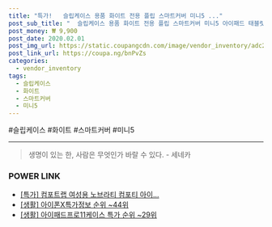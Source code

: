 ```yaml
--- 
title: "특가!   슬립케이스 용품 화이트 전용 플립 스마트커버 미니5 ..." 
post_sub_title: "  슬립케이스 용품 화이트 전용 플립 스마트커버 미니5 아이패드 태블릿 악세사리 에어3세대" 
post_money: ₩ 9,900 
post_date: 2020.02.01 
post_img_url: https://static.coupangcdn.com/image/vendor_inventory/adc2/3a58f81eddf07bfa7bf90314d8d03d405c327c80546ad63c0fb8d93a776b.png 
post_link_url: https://coupa.ng/bnPvZs 
categories: 
  - vendor_inventory 
tags: 
  - 슬립케이스 
  - 화이트 
  - 스마트커버 
  - 미니5 
--- 
```

  #슬립케이스 #화이트 #스마트커버 #미니5 
<hr> 

> 생명이 있는 한, 사람은 무엇인가 바랄 수 있다. - 세네카 


### POWER LINK

* <a href="https://blog.naver.com/santokki14/221789767775" target="_blank">[특가] 컴포트랩 여성용 노브라티 컴포티 아이...</a>
* <a href="https://blog.naver.com/fasyy4321/221773552929" target="_blank"> [생활] 아이폰X특가정보 순위 ~44위</a>
* <a href="https://blog.naver.com/sakai111/221792076050" target="_blank"> [생활] 아이패드프로11케이스 특가 순위 ~29위</a>
